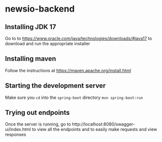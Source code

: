 # newsio-backend

## Installing JDK 17
Go to to https://www.oracle.com/java/technologies/downloads/#java17 to download and run the appropriate installer

## Installing maven
Follow the instructions at https://maven.apache.org/install.html

## Starting the development server
Make sure you `cd` into the `spring-boot` directory
``` mvn spring-boot:run ```

## Trying out endpoints
Once the server is running, go to http://localhost:8080/swagger-ui/index.html to view all the endpoints and to easily make requests and view responses
